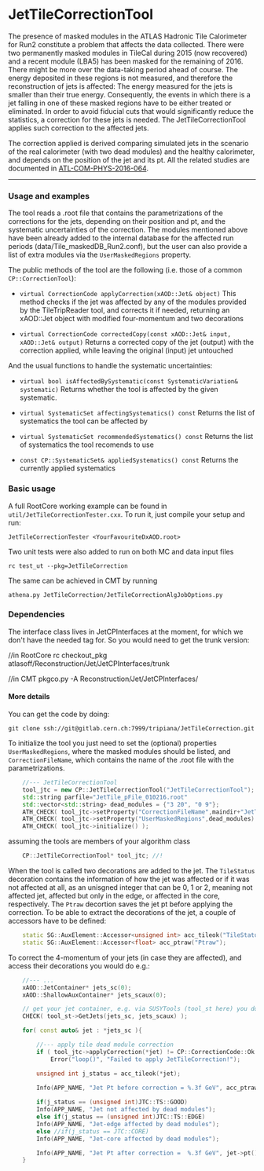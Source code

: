 # JetTileCorrectionTool

The presence of masked modules in the ATLAS Hadronic Tile Calorimeter for Run2 constitute a problem that affects the data collected. There were two permanently masked modules in TileCal during 2015 (now recovered) and a recent module (LBA5) has been masked for the remaining of 2016. There might be more over the data-taking period ahead of course. 
The energy deposited in these regions is not measured, and therefore the reconstruction of jets is affected: The energy measured for the jets is smaller than their true energy. 
Consequently, the events in which there is a jet falling in one of these masked regions have to be either treated or eliminated. In order to avoid fiducial cuts that would significantly reduce the statistics, a correction for these jets is needed. The JetTileCorrectionTool applies such correction to the affected jets.

The correction applied is derived comparing simulated jets in the scenario of the real calorimeter (with two dead modules) and the healthy calorimeter, and depends on the position of the jet and its pt. 
All the related studies are documented in [ATL-COM-PHYS-2016-064](https://cds.cern.ch/record/2126928).

-------------

### Usage and examples

The tool reads a .root file that contains the parametrizations of the corrections for the jets, depending on their position and pt, and the systematic uncertainties of the correction. The modules mentioned above have been already added to the internal database for the affected run periods (data/Tile_maskedDB_Run2.conf), but the user can also provide a list of extra modules via the `UserMaskedRegions` property.

The public methods of the tool are the following (i.e. those of a common `CP::CorrectionTool`):

  * `virtual CorrectionCode applyCorrection(xAOD::Jet& object)` 
  This method checks if the jet was affected by any of the modules provided by the TileTripReader tool, and corrects it if needed, returning an xAOD::Jet object with modified four-momentum and two decorations 

  * `virtual CorrectionCode correctedCopy(const xAOD::Jet& input, xAOD::Jet& output)` 
  Returns a corrected copy of the jet (output) with the correction applied, while leaving the original (input) jet untouched

And the usual functions to handle the systematic uncertainties:

  * `virtual bool isAffectedBySystematic(const SystematicVariation& systematic)`
     Returns whether the tool is affected by the given systematic.

  * `virtual SystematicSet affectingSystematics() const`
     Returns the list of systematics the tool can be affected by

  * `virtual SystematicSet recommendedSystematics() const`
     Returns the list of systematics the tool recomends to use

  * `const CP::SystematicSet& appliedSystematics() const`
     Returns the currently applied systematics


### Basic usage

A full RootCore working example can be found in <code>util/JetTileCorrectionTester.cxx</code>. To run it, just compile your setup and run:

    JetTileCorrectionTester <YourFavouriteDxAOD.root> 

Two unit tests were also added to run on both MC and data input files

    rc test_ut --pkg=JetTileCorrection

The same can be achieved in CMT by running 

    athena.py JetTileCorrection/JetTileCorrectionAlgJobOptions.py

### Dependencies 

The interface class lives in JetCPInterfaces at the moment, for which we don't have the needed tag for. So you would need to get the trunk version:

   //in RootCore
   rc checkout_pkg atlasoff/Reconstruction/Jet/JetCPInterfaces/trunk

   //in CMT
   pkgco.py -A Reconstruction/Jet/JetCPInterfaces/

#### More details

You can get the code by doing:

    git clone ssh://git@gitlab.cern.ch:7999/tripiana/JetTileCorrection.git
   
To initialize the tool you just need to set the (optional) properties `UserMaskedRegions`, where the masked modules should be listed, and `CorrectionFileName`, which contains the name of the .root file with the parametrizations.

```cpp
    //--- JetTileCorrectionTool                                                                                                                                                                                                                                                   
    tool_jtc = new CP::JetTileCorrectionTool("JetTileCorrectionTool");
    std::string parfile="JetTile_pFile_010216.root"
    std::vector<std::string> dead_modules = {"3 20", "0 9"};
    ATH_CHECK( tool_jtc->setProperty("CorrectionFileName",maindir+"JetTileCorrection/"+parfile) );
    ATH_CHECK( tool_jtc->setProperty("UserMaskedRegions",dead_modules) );
    ATH_CHECK( tool_jtc->initialize() );
```

assuming the tools are members of your algorithm class

```cpp
    CP::JetTileCorrectionTool* tool_jtc; //!
```

When the tool is called two decorations are added to the jet. The `TileStatus` decoration contains the information of how the jet was affected or if it was not affected at all, as an unisgned integer that can be 0, 1 or 2, meaning not affected jet, affected but only in the edge, or affected in the core, respectively. The `Ptraw` decortion saves the jet pt before applying the correction. To be able to extract the decorations of the jet, a couple of accessors have to be defined:
```cpp
    static SG::AuxElement::Accessor<unsigned int> acc_tileok("TileStatus");
    static SG::AuxElement::Accessor<float> acc_ptraw("Ptraw");
```
To correct the 4-momentum of your jets (in case they are affected), and access their decorations you would do e.g.:

```cpp
    //--- ...
    xAOD::JetContainer* jets_sc(0);
    xAOD::ShallowAuxContainer* jets_scaux(0);

    // get your jet container, e.g. via SUSYTools (tool_st here) you do:
    CHECK( tool_st->GetJets(jets_sc, jets_scaux) );

    for( const auto& jet : *jets_sc ){

        //--- apply tile dead module correction
        if ( tool_jtc->applyCorrection(*jet) != CP::CorrectionCode::Ok )
            Error("loop()", "Failed to apply JetTileCorrection!");

        unsigned int j_status = acc_tileok(*jet);
      
        Info(APP_NAME, "Jet Pt before correction = %.3f GeV", acc_ptraw(*jet)*0.001);

        if(j_status == (unsigned int)JTC::TS::GOOD)
	    Info(APP_NAME, "Jet not affected by dead modules");
        else if(j_status == (unsigned int)JTC::TS::EDGE)
	    Info(APP_NAME, "Jet-edge affected by dead modules");
        else //if(j_status == JTC::CORE)
	    Info(APP_NAME, "Jet-core affected by dead modules");

        Info(APP_NAME, "Jet Pt after correction =  %.3f GeV", jet->pt()*0.001);
    }
```
